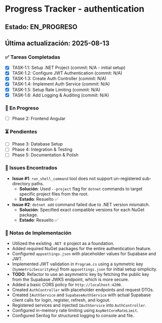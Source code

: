 # Progress Tracker - authentication

## Estado: EN_PROGRESO
## Última actualización: 2025-08-13

### ✅ Tareas Completadas
- [x] TASK-1.1: Setup .NET Project (commit: N/A - initial setup)
- [x] TASK-1.2: Configure JWT Authentication (commit: N/A)
- [x] TASK-1.3: Create Auth Controller (commit: N/A)
- [x] TASK-1.4: Implement Auth Service (commit: N/A)
- [x] TASK-1.5: Setup Rate Limiting (commit: N/A)
- [x] TASK-1.6: Add Logging & Auditing (commit: N/A)

### 🔄 En Progreso
- [ ] Phase 2: Frontend Angular

### ⏳ Pendientes
- [ ] Phase 3: Database Setup
- [ ] Phase 4: Integration & Testing
- [ ] Phase 5: Documentation & Polish

### 🐛 Issues Encontrados
- **Issue #1**: `run_shell_command` tool does not support un-registered sub-directory paths.
  - **Solución**: Used `--project` flag for `dotnet` commands to target specific project files from the root.
  - **Estado**: Resuelto ✅
- **Issue #2**: `dotnet add` command failed due to .NET version mismatch.
  - **Solución**: Specified exact compatible versions for each NuGet package.
  - **Estado**: Resuelto ✅

### 📝 Notas de Implementación
- Utilized the existing `.NET 8` project as a foundation.
- Added required NuGet packages for the entire authentication feature.
- Configured `appsettings.json` with placeholder values for Supabase and JWT.
- Implemented JWT validation in `Program.cs` using a symmetric key (`SymmetricSecurityKey`) from `appsettings.json` for initial setup simplicity.
- **TODO**: Refactor to use an asymmetric key by fetching the public key from the Supabase JWKS endpoint, which is more secure.
- Added a basic CORS policy for `http://localhost:4200`.
- Created `AuthController` with placeholder endpoints and request DTOs.
- Created `IAuthService` and `SupabaseAuthService` with actual Supabase client calls for login, register, refresh, and logout.
- Registered services and injected `IAuthService` into `AuthController`.
- Configured in-memory rate limiting using `AspNetCoreRateLimit`.
- Configured Serilog for structured logging to console and file.
